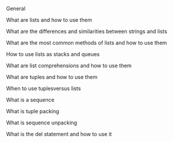 General

What are lists and how to use them

What are the differences and similarities between strings and lists

What are the most common methods of lists and how to use them

How to use lists as stacks and queues

What are list comprehensions and how to use them

What are tuples and how to use them

When to use tuplesversus lists

What is a sequence

What is tuple packing

What is sequence unpacking

What is the del statement and how to use it